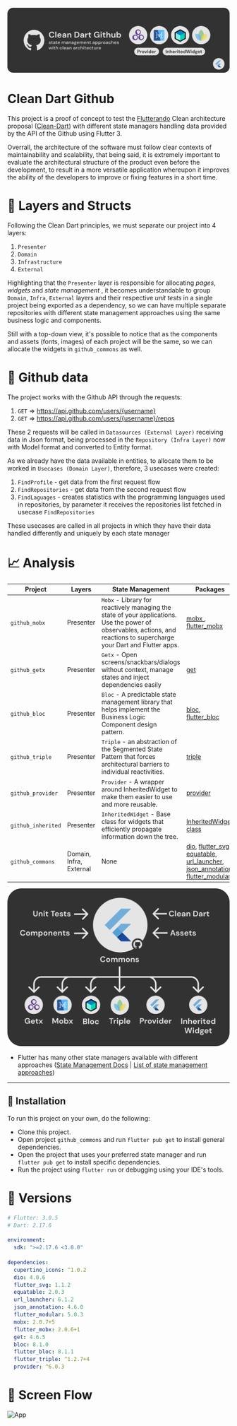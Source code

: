 ![](./assets/header.png)

# Clean Dart Github

This project is a proof of concept to test the [Flutterando](https://github.com/Flutterando) Clean architecture proposal  ([Clean-Dart](https://github.com/Flutterando/Clean-Dart)) with different state managers handling data provided by the API of the Github using Flutter 3.

Overrall, the architecture of the software must follow clear contexts of maintainability and scalability, that being said, it is extremely important to evaluate the architectural structure of the product even before the development, to result in a more versatile application whereupon it improves the ability of the developers to improve or fixing features in a short time.

# 📁 Layers and Structs
Following the Clean Dart principles, we must separate our project into 4 layers: 
1. `Presenter`
2. `Domain` 
3. `Infrastructure` 
4. `External`
 
Highlighting that the `Presenter` layer is responsible for allocating _pages_, _widgets_ and _state management_ , it becomes understandable to group `Domain`, `Infra`, `External` layers and their respective _unit tests_ in a single project being exported as a dependency, so we can have multiple separate repositories with different state management approaches  using the same business logic and components.

Still with a top-down view, it's possible to notice that as the components and assets (fonts, images) of each project will be the same, so we can allocate the widgets in `github_commons` as well.

# 🚀 Github data
The project works with the Github API through the requests:
1. `GET` => https://api.github.com/users/{username}
2. `GET` => https://api.github.com/users/{username}/repos

These 2 requests will be called in `Datasources (External Layer)` receiving data in Json format, being processed in the `Repository (Infra Layer)` now with Model format and converted to Entity format.

As we already have the data available in entities, to allocate them to be worked in `Usecases (Domain Layer)`, therefore, 3 usecases were created:
1. `FindProfile` - get data from the first request flow
2. `FindRepositories` - get data from the second request flow
3. `FindLaguages` - creates statistics with the programming languages used in repositories, by parameter it receives the repositories list fetched in usecase `FindRepositories`

These usecases are called in all projects in which they have their data handled differently and uniquely by each state manager

# 📈 Analysis
| Project        | Layers                  | State Management                                                                                                                                                       | Packages                                                                                             |
|----------------|-------------------------|------------------------------------------------------------------------------------------------------------------------------------------------------------------------|------------------------------------------------------------------------------------------------------|
| `github_mobx`    | Presenter               | `Mobx` - Library for reactively managing the state of your applications. Use the power of observables, actions, and reactions to supercharge your Dart and Flutter apps. | [ mobx ]( https://pub.dev/packages/mobx ), [ flutter_mobx ]( https://pub.dev/packages/flutter_mobx ) |
| `github_getx`    | Presenter               | `Getx` - Open screens/snackbars/dialogs without context, manage states and inject dependencies easily                                                                    | [get](https://pub.dev/packages/get)                                                                  |
| `github_bloc`    | Presenter               | `Bloc` - A predictable state management library that helps implement the Business Logic Component design pattern.                                                        | [bloc](https://pub.dev/packages/bloc), [flutter_bloc](https://pub.dev/packages/bloc)                 |
| `github_triple`    | Presenter               | `Triple` - an abstraction of the Segmented State Pattern that forces architectural barriers to individual reactivities.                                                        | [triple](https://pub.dev/packages/triple)                 |
| `github_provider`    | Presenter               | `Provider` - A wrapper around InheritedWidget to make them easier to use and more reusable.                                                        | [provider](https://pub.dev/packages/provider)                 |
| `github_inherited`    | Presenter               | `InheritedWidget` - Base class for widgets that efficiently propagate information down the tree.                                                        | [InheritedWidget class](https://api.flutter.dev/flutter/widgets/InheritedWidget-class.html)                 |
| `github_commons` | Domain, Infra, External | None                                                                                                                                                                     | [dio](https://pub.dev/packages/dio), [flutter_svg](https://pub.dev/packages/flutter_svg), [equatable](https://pub.dev/packages/equatable), [url_launcher](https://pub.dev/packages/url_launcher), [json_annotation](https://pub.dev/packages/json_annotation), [flutter_modular](https://pub.dev/packages/flutter_modular)  |

![TopDownVision](./assets/top_down.png)

- Flutter has many other state managers available with different approaches ([State Management Docs](https://docs.flutter.dev/development/data-and-backend/state-mgmt) | [List of state management approaches](https://docs.flutter.dev/development/data-and-backend/state-mgmt/options))
---

## 📕 Installation
To run this project on your own, do the following: 
- Clone this project.
- Open project `github_commons`  and run `flutter pub get` to install general dependencies.
- Open the project that uses your preferred state manager and run `flutter pub get` to install specific dependencies.
- Run the project using `flutter run` or debugging using your IDE's tools.

# 📁 Versions
```yaml
# Flutter: 3.0.5 
# Dart: 2.17.6 

environment:
  sdk: ">=2.17.6 <3.0.0"
  
dependencies:
  cupertino_icons: ^1.0.2
  dio: 4.0.6
  flutter_svg: 1.1.2
  equatable: 2.0.3
  url_launcher: 6.1.2
  json_annotation: 4.6.0
  flutter_modular: 5.0.3
  mobx: 2.0.7+5
  flutter_mobx: 2.0.6+1
  get: 4.6.5
  bloc: 8.1.0
  flutter_bloc: 8.1.1
  flutter_triple: ^1.2.7+4
  provider: ^6.0.3
```


# 📁 Screen Flow
 <img src="https://github.com/whosramoss/flutter-github-state-management/blob/master/assets/appvideo.gif"  alt="App"  width="200">

